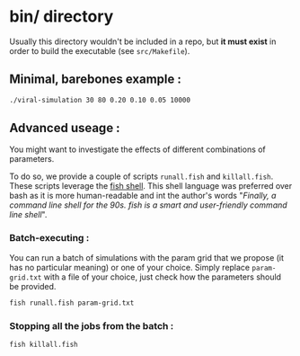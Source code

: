 # bin/ directory

Usually this directory wouldn't be included in a repo, but **it must exist** in order
to build the executable (see `src/Makefile`).

## Minimal, barebones example :

```bash
./viral-simulation 30 80 0.20 0.10 0.05 10000
```

## Advanced useage :

You might want to investigate the effects of different combinations of parameters.

To do so, we provide a couple of scripts `runall.fish` and `killall.fish`. These scripts leverage the [fish shell](https://fishshell.com/). This shell language was preferred over bash as it is more human-readable and int the author's words "_Finally, a command line shell for the 90s. fish is a smart and user-friendly command line shell_". 



### Batch-executing :

You can run a batch of simulations with the param grid that we propose (it has no particular meaning) or one of your choice. Simply replace `param-grid.txt` with a file of your choice, just check how the parameters should be provided.

```bash
fish runall.fish param-grid.txt
```

### Stopping all the jobs from the batch :

```bash
fish killall.fish
```




